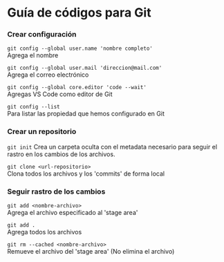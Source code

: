 # Guía de códigos para Git

### Crear configuración
`git config --global user.name 'nombre completo'`  
Agrega el nombre

`git config --global user.mail 'direccion@mail.com'`  
Agrega el correo electrónico

`git config --global core.editor 'code --wait'`  
Agregas VS Code como editor de Git

`git config --list`  
Para listar las propiedad que hemos configurado en Git  

### Crear un repositorio
`git init`
Crea un carpeta oculta con el metadata necesario para seguir el rastro en los cambios de los archivos.  

`git clone <url-repositorio>`  
Clona todos los archivos y los 'commits' de forma local  

### Seguir rastro de los cambios  
`git add <nombre-archivo>`  
Agrega el archivo especificado al 'stage area'  

`git add .`  
Agrega todos los archivos  

`git rm --cached <nombre-archivo>`  
Remueve el archivo del 'stage area' (No elimina el archivo)  



